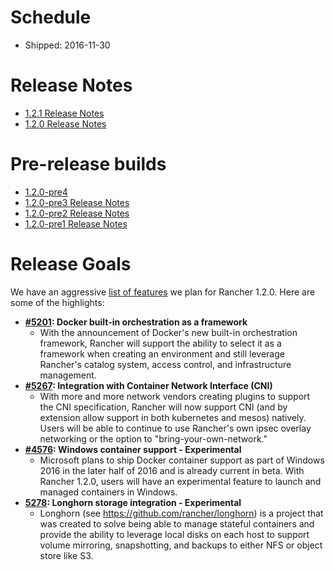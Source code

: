 # Schedule

* Shipped: 2016-11-30

# Release Notes

* [1.2.1 Release Notes](https://github.com/rancher/rancher/releases/tag/v1.2.1)
* [1.2.0 Release Notes](https://github.com/rancher/rancher/releases/tag/v1.2.0)

# Pre-release builds

* [1.2.0-pre4](https://github.com/rancher/rancher/milestone/79)
* [1.2.0-pre3 Release Notes](https://github.com/rancher/rancher/releases/tag/v1.2.0-pre3)
* [1.2.0-pre2 Release Notes](https://github.com/rancher/rancher/releases/tag/v1.2.0-pre2)
* [1.2.0-pre1 Release Notes](https://github.com/rancher/rancher/releases/tag/v1.2.0-pre1)

# Release Goals
We have an aggressive [list of features](https://github.com/rancher/rancher/labels/kind%2F1.2-feature)
 we plan for Rancher 1.2.0.  Here are some of the highlights:

* **[#5201](https://github.com/rancher/rancher/issues/5201): Docker built-in orchestration as a framework**
  * With the announcement of Docker's new built-in orchestration framework, Rancher will support the ability to select it as a framework when creating an environment and still leverage Rancher's catalog system, access control, and infrastructure management.
* **[#5267](https://github.com/rancher/rancher/issues/5267): Integration with Container Network Interface (CNI)**
  * With more and more network vendors creating plugins to support the CNI specification, Rancher will now support CNI (and by extension allow support in both kubernetes and mesos) natively.  Users will be able to continue to use Rancher's own ipsec overlay networking or the option to "bring-your-own-network."
* **[#4576](https://github.com/rancher/rancher/issues/4576): Windows container support - Experimental**
  * Microsoft plans to ship Docker container support as part of Windows 2016 in the later half of 2016 and is already current in beta.  With Rancher 1.2.0, users will have an experimental feature to launch and managed containers in Windows.
* **[5278](https://github.com/rancher/rancher/issues/5278): Longhorn storage integration - Experimental**
  * Longhorn (see https://github.com/rancher/longhorn) is a project that was created to solve being able to manage stateful containers and provide the ability to leverage local disks on each host to support volume mirroring, snapshotting, and backups to either NFS or object store like S3.